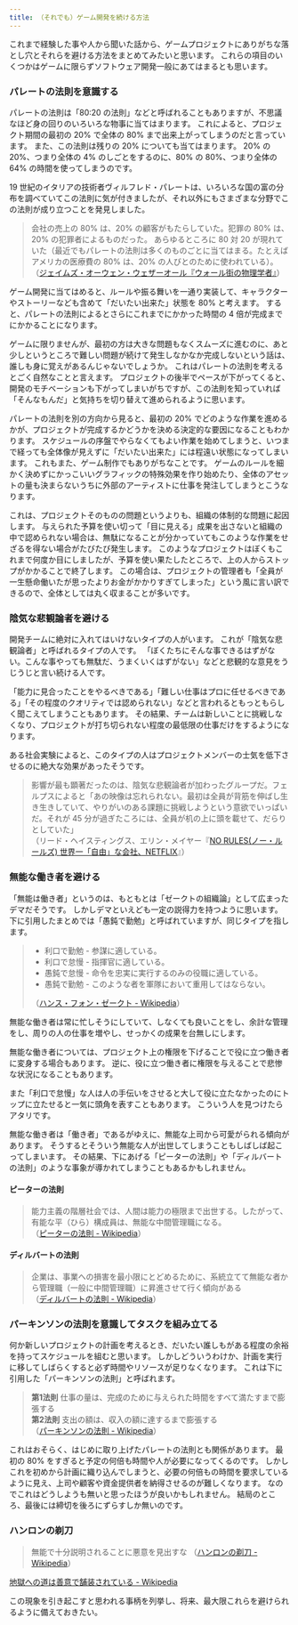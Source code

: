```yaml
---
title: （それでも）ゲーム開発を続ける方法
---
```


これまで経験した事や人から聞いた話から、ゲームプロジェクトにありがちな落とし穴とそれらを避ける方法をまとめてみたいと思います。
これらの項目のいくつかはゲームに限らずソフトウェア開発一般にあてはまるとも思います。

### パレートの法則を意識する

パレートの法則は「80:20 の法則」などと呼ばれることもありますが、不思議なほど身の回りのいろいろな物事に当てはまります。
これによると、プロジェクト期間の最初の 20% で全体の 80% まで出来上がってしまうのだと言っています。
また、この法則は残りの 20% についても当てはまります。
20% の 20%、つまり全体の 4% のしごとをするのに、80% の 80%、つまり全体の 64% の時間を使ってしまうのです。

19 世紀のイタリアの技術者ヴィルフレド・パレートは、いろいろな国の富の分布を調べていてこの法則に気が付きましたが、それ以外にもさまざまな分野でこの法則が成り立つことを発見しました。

> 会社の売上の 80% は、20% の顧客がもたらしていた。犯罪の 80% は、20% の犯罪者によるものだった。
> あらゆるところに 80 対 20 が現れていた（最近でもパレートの法則は多くのものごとに当てはまる。たとえばアメリカの医療費の 80% は、20% の人びとのために使われている）。   
> （[ジェイムズ・オーウェン・ウェザーオール『ウォール街の物理学者』](https://amzn.to/47GJzjP)）

ゲーム開発に当てはめると、ルールや振る舞いを一通り実装して、キャラクターやストーリーなども含めて「だいたい出来た」状態を 80% と考えます。
すると、パレートの法則によるとさらにこれまでにかかった時間の 4 倍が完成までにかかることになります。

ゲームに限りませんが、最初の方は大きな問題もなくスムーズに進むのに、あと少しというところで難しい問題が続けて発生しなかなか完成しないという話は、誰しも身に覚えがあるんじゃないでしょうか。
これはパレートの法則を考えるとごく自然なことと言えます。
プロジェクトの後半でペースが下がってくると、開発のモチベーションも下がってしまいがちですが、この法則を知っていれば「そんなもんだ」と気持ちを切り替えて進められるように思います。

パレートの法則を別の方向から見ると、最初の 20% でどのような作業を進めるかが、プロジェクトが完成するかどうかを決める決定的な要因になることもわかります。
スケジュールの序盤でやらなくてもよい作業を始めてしまうと、いつまで経っても全体像が見えずに「だいたい出来た」には程遠い状態になってしまいます。
これもまた、ゲーム制作でもありがちなことです。
ゲームのルールを細かく決めずにかっこいいグラフィックの特殊効果を作り始めたり、全体のアセットの量も決まらないうちに外部のアーティストに仕事を発注してしまうとこうなります。

これは、プロジェクトそのものの問題というよりも、組織の体制的な問題に起因します。
与えられた予算を使い切って「目に見える」成果を出さないと組織の中で認められない場合は、無駄になることが分かっていてもこのような作業をせざるを得ない場合がたびたび発生します。
このようなプロジェクトはぼくもこれまで何度か目にしましたが、予算を使い果たしたところで、上の人からストップがかかることで終了します。
この場合は、プロジェクトの管理者も「全員が一生懸命働いたが思ったよりお金がかかりすぎてしまった」という風に言い訳できるので、全体としては丸く収まることが多いです。

### 陰気な悲観論者を避ける

開発チームに絶対に入れてはいけないタイプの人がいます。
これが「陰気な悲観論者」と呼ばれるタイプの人です。
「ぼくたちにそんな事できるはずがない。こんな事やっても無駄だ、うまくいくはずがない」などと悲観的な意見をうじうじと言い続ける人です。

「能力に見合ったことをやるべきである」「難しい仕事はプロに任せるべきである」「その程度のクオリティでは認められない」などと言われるともっともらしく聞こえてしまうこともあります。
その結果、チームは新しいことに挑戦しなくなり、プロジェクトが打ち切られない程度の最低限の仕事だけをするようになります。

ある社会実験によると、このタイプの人はプロジェクトメンバーの士気を低下させるのに絶大な効果があったそうです。

> 影響が最も顕著だったのは、陰気な悲観論者が加わったグループだ。フェルプスによると「あの映像は忘れられない。最初は全員が背筋を伸ばし生き生きしていて、やりがいのある課題に挑戦しようという意欲でいっぱいだ。それが 45 分が過ぎたころには、全員が机の上に頭を載せて、だらりとしていた」  
> （リード・ヘイスティングス、エリン・メイヤー『[NO RULES(ノー・ルールズ) 世界一「自由」な会社、NETFLIX](https://amzn.to/3VojhxZ)』）

### 無能な働き者を避ける

「無能は働き者」というのは、もともとは「ゼークトの組織論」として広まったデマだそうです。
しかしデマといえども一定の説得力を持つように思います。
下に引用したまとめでは「愚鈍で勤勉」と呼ばれていますが、同じタイプを指します。

> - 利口で勤勉 - 参謀に適している。
> - 利口で怠慢 - 指揮官に適している。
> - 愚鈍で怠慢 - 命令を忠実に実行するのみの役職に適している。
> - 愚鈍で勤勉 - このような者を軍隊において重用してはならない。
>
> （[ハンス・フォン・ゼークト - Wikipedia](https://ja.wikipedia.org/wiki/%E3%83%8F%E3%83%B3%E3%82%B9%E3%83%BB%E3%83%95%E3%82%A9%E3%83%B3%E3%83%BB%E3%82%BC%E3%83%BC%E3%82%AF%E3%83%88)）

無能な働き者は常に忙しそうにしていて、しなくても良いことをし、余計な管理をし、周りの人の仕事を増やし、せっかくの成果を台無しにします。

無能な働き者については、プロジェクト上の権限を下げることで役に立つ働き者に変身する場合もあります。
逆に、役に立つ働き者に権限を与えることで悲惨な状況になることもあります。

また「利口で怠慢」な人は人の手伝いをさせると大して役に立たなかったのにトップに立たせると一気に頭角を表すこともあります。
こういう人を見つけたらアタリです。

無能な働き者は「働き者」であるがゆえに、無能な上司から可愛がられる傾向があります。
そうするとそういう無能な人が出世してしまうこともしばしば起こってしまいます。
その結果、下にあげる「ピーターの法則」や「ディルバートの法則」のような事象が導かれてしまうこともあるかもしれません。


#### ピーターの法則

> 能力主義の階層社会では、人間は能力の極限まで出世する。したがって、有能な平（ひら）構成員は、無能な中間管理職になる。  
> （[ピーターの法則 - Wikipedia](https://ja.wikipedia.org/wiki/%E3%83%94%E3%83%BC%E3%82%BF%E3%83%BC%E3%81%AE%E6%B3%95%E5%89%87)）


#### ディルバートの法則

> 企業は、事業への損害を最小限にとどめるために、系統立てて無能な者から管理職（一般に中間管理職）に昇進させて行く傾向がある  
> （[ディルバートの法則 - Wikipedia](https://ja.wikipedia.org/wiki/%E3%83%87%E3%82%A3%E3%83%AB%E3%83%90%E3%83%BC%E3%83%88%E3%81%AE%E6%B3%95%E5%89%87)）




### パーキンソンの法則を意識してタスクを組み立てる

何か新しいプロジェクトの計画を考えるとき、だいたい誰しもがある程度の余裕を持ってスケジュールを組むと思います。
しかしどういうわけか、計画を実行に移してしばらくすると必ず時間やリソースが足りなくなります。
これは下に引用した「パーキンソンの法則」と呼ばれます。

> **第1法則**
> 仕事の量は、完成のために与えられた時間をすべて満たすまで膨張する  
> **第2法則**
> 支出の額は、収入の額に達するまで膨張する  
> （[パーキンソンの法則 - Wikipedia](https://ja.wikipedia.org/wiki/%E3%83%91%E3%83%BC%E3%82%AD%E3%83%B3%E3%82%BD%E3%83%B3%E3%81%AE%E6%B3%95%E5%89%87)）

これはおそらく、はじめに取り上げたパレートの法則とも関係があります。
最初の 80% をすぎると予定の何倍も時間や人が必要になってくるのです。
しかしこれを初めから計画に織り込んでしまうと、必要の何倍もの時間を要求しているように見え、上司や顧客や資金提供者を納得させるのが難しくなります。
なのでこれはどうしようも無いと思ったほうが良いかもしれません。
結局のところ、最後には締切を後ろにずらすしか無いのです。

### ハンロンの剃刀



> 無能で十分説明されることに悪意を見出すな
> （[ハンロンの剃刀 - Wikipedia](https://ja.wikipedia.org/wiki/%E3%83%8F%E3%83%B3%E3%83%AD%E3%83%B3%E3%81%AE%E5%89%83%E5%88%80)）


[地獄への道は善意で舗装されている - Wikipedia](https://ja.wikipedia.org/wiki/%E5%9C%B0%E7%8D%84%E3%81%B8%E3%81%AE%E9%81%93%E3%81%AF%E5%96%84%E6%84%8F%E3%81%A7%E8%88%97%E8%A3%85%E3%81%95%E3%82%8C%E3%81%A6%E3%81%84%E3%82%8B)

この現象を引き起こすと思われる事柄を列挙し、将来、最大限これらを避けられるように備えておきたい。
